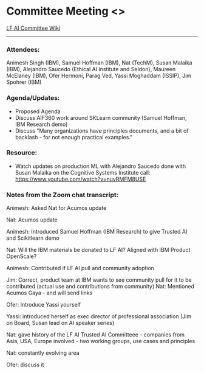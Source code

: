 Committee Meeting <<Insert Date>>
==================

[LF AI Committee Wiki](https://wiki.lfai.foundation/display/DL/Trusted+AI+Committee)

------------------------------------------------------ 

### Attendees: 
Animesh Singh (IBM), Samuel Hoffman (IBM), Nat (TechM), Susan Malaika (IBM), Alejandro Saucedo (Ethical AI Institute and Seldon), Maureen McElaney (IBM), Ofer Hermoni, Parag Ved, Yassi Moghaddam (ISSIP), Jim Spohrer (IBM)

### Agenda/Updates:
* Proposed Agenda
* Discuss AIF360 work around SKLearn community (Samuel Hoffman, IBM Research demo)
* Discuss "Many organizations have principles documents, and a bit of backlash - for not enough practical examples."

### Resource:
* Watch updates on production ML with Alejandro Saucedo done with Susan Malaika on the Cognitive Systems Institute call: https://www.youtube.com/watch?v=nuvRMFM8USE

### Notes from the Zoom chat transcript:

Animesh: Asked Nat for Acumos update

Nat: Acumos update

Animesh: Introduced Samuel Hoffman (IBM Research) to give Trusted AI and Scikitlearn demo

Nat: Will the IBM materials be donated to LF AI? Aligned with IBM Product OpenScale?

Animesh: Contributed if LF AI pull and community adoption

Jim: Correct, product team at IBM wants to see community pull for it to be contributed (actual use and contributions from community)
Nat: Mentioned Acumos Gaya - and will send links

Ofer: Introduce Yassi yourself

Yassi: introduced herself as exec director of professional association (Jim on Board, Susan lead on AI speaker series)

Nat: gave history of the LF AI Trusted AI Committeee - companies from Asia, USA, Europe involved - two working groups, use cases and principles

Nat: constantly evolving area

Ofer: discuss it

